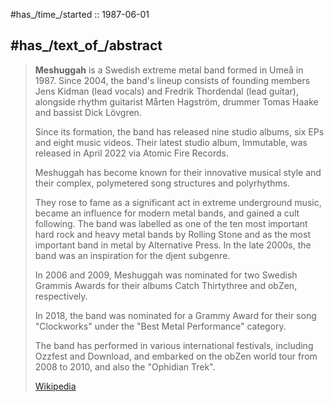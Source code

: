 
#has_/time_/started :: 1987-06-01 

## #has_/text_of_/abstract 

> **Meshuggah** is a Swedish extreme metal band formed in Umeå in 1987. 
> Since 2004, the band's lineup consists of founding members Jens Kidman (lead vocals) 
> and Fredrik Thordendal (lead guitar), alongside rhythm guitarist Mårten Hagström, 
> drummer Tomas Haake and bassist Dick Lövgren. 
> 
> Since its formation, the band has released nine studio albums, six EPs and eight music videos. 
> Their latest studio album, Immutable, was released in April 2022 via Atomic Fire Records.
>
> Meshuggah has become known for their innovative musical style 
> and their complex, polymetered song structures and polyrhythms. 
> 
> They rose to fame as a significant act in extreme underground music, 
> became an influence for modern metal bands, and gained a cult following. 
> The band was labelled as one of the ten most important hard rock and heavy metal bands by Rolling Stone 
> and as the most important band in metal by Alternative Press. 
> In the late 2000s, the band was an inspiration for the djent subgenre.
>
> In 2006 and 2009, Meshuggah was nominated for two Swedish Grammis Awards 
> for their albums Catch Thirtythree and obZen, respectively. 
> 
> In 2018, the band was nominated for a Grammy Award 
> for their song "Clockworks" under the "Best Metal Performance" category. 
> 
> The band has performed in various international festivals, including Ozzfest and Download, 
> and embarked on the obZen world tour from 2008 to 2010, and also the "Ophidian Trek".
>
> [Wikipedia](https://en.wikipedia.org/wiki/Meshuggah)






